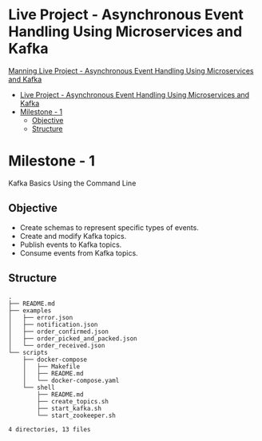 # Live Project - Asynchronous Event Handling Using Microservices and Kafka
[Manning Live Project - Asynchronous Event Handling Using Microservices and Kafka](https://www.manning.com/liveproject/asynchronous-event-handling-using-microservices-and-kafka)

- [Live Project - Asynchronous Event Handling Using Microservices and Kafka](#live-project---asynchronous-event-handling-using-microservices-and-kafka)
- [Milestone - 1](#milestone---1)
  - [Objective](#objective)
  - [Structure](#structure)

# Milestone - 1
Kafka Basics Using the Command Line

## Objective

- Create schemas to represent specific types of events.
- Create and modify Kafka topics.
- Publish events to Kafka topics.
- Consume events from Kafka topics.

## Structure

```shell
.
├── README.md
├── examples
│   ├── error.json
│   ├── notification.json
│   ├── order_confirmed.json
│   ├── order_picked_and_packed.json
│   └── order_received.json
└── scripts
    ├── docker-compose
    │   ├── Makefile
    │   ├── README.md
    │   └── docker-compose.yaml
    └── shell
        ├── README.md
        ├── create_topics.sh
        ├── start_kafka.sh
        └── start_zookeeper.sh

4 directories, 13 files
```
